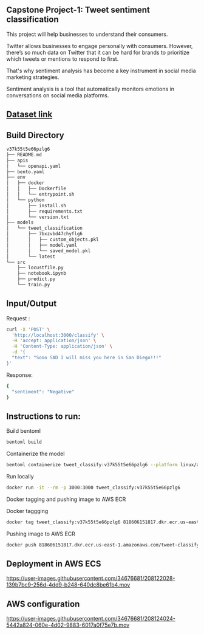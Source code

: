 
## Capstone Project-1: Tweet sentiment classification

This project will help businesses to understand their consumers.

Twitter allows businesses to engage personally with consumers. However, there’s so much data on Twitter that it can be hard for brands to prioritize which tweets or mentions to respond to first.

That's why sentiment analysis has become a key instrument in social media marketing strategies.

Sentiment analysis is a tool that automatically monitors emotions in conversations on social media platforms.

##  [Dataset link]([https://www.kaggle.com/competitions/tweet-sentiment-extraction/data])


## Build Directory

```sh
v37k55t5e66pzlg6
├── README.md
├── apis
│   └── openapi.yaml
├── bento.yaml
├── env
│   ├── docker
│   │   ├── Dockerfile
│   │   └── entrypoint.sh
│   └── python
│       ├── install.sh
│       ├── requirements.txt
│       └── version.txt
├── models
│   └── tweet_classification
│       ├── 7bxzvbd47chyflg6
│       │   ├── custom_objects.pkl
│       │   ├── model.yaml
│       │   └── saved_model.pkl
│       └── latest
└── src
    ├── locustfile.py
    ├── notebook.ipynb
    ├── predict.py
    └── train.py
```

## Input/Output
Request :

```sh
curl -X 'POST' \
  'http://localhost:3000/classify' \
  -H 'accept: application/json' \
  -H 'Content-Type: application/json' \
  -d '{
  "text": "Sooo SAD I will miss you here in San Diego!!!"
}'
```

Response:
```sh
{
  "sentiment": "Negative"
}
```


## Instructions to run:

Build bentoml 
```sh
bentoml build
```

Containerize the model
```sh
bentoml containerize tweet_classify:v37k55t5e66pzlg6 --platform linux/amd64
```

Run locally
```sh
docker run -it --rm -p 3000:3000 tweet_classify:v37k55t5e66pzlg6
```

Docker tagging and pushing image to AWS ECR

Docker taggging
```sh
docker tag tweet_classify:v37k55t5e66pzlg6 818606151817.dkr.ecr.us-east-1.amazonaws.com/tweet-classify:latest
```

Pushing image to AWS ECR
```sh
docker push 818606151817.dkr.ecr.us-east-1.amazonaws.com/tweet-classify:latest
```

## Deployment in AWS ECS 

https://user-images.githubusercontent.com/34676681/208122028-139b7bc9-256d-4dd9-b248-640dc8be61b4.mov

## AWS configuration 

https://user-images.githubusercontent.com/34676681/208124024-5442a824-060e-4d02-9883-6017a0f75e7b.mov




